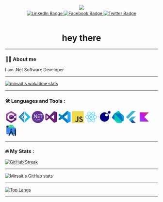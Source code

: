
<div id="header" align="center">
    <img src="https://media.giphy.com/media/SUcApSWjPwQMARvcM8/giphy.gif" width="100"/>


<div id="badges" align="center">
    <a href="https://www.linkedin.com/in/mirsait">
        <img src="https://img.shields.io/badge/linkedin-li-white?style=for-the-badge&logo=linkedin&logoColor=white" alt="LinkedIn Badge">
    </a>
    <a href="https://www.facebook.com/mirsdorner">
        <img src="https://img.shields.io/badge/facebook-fb-blue?style=for-the-badge&logo=facebook&logoColor=blue"
        alt="Facebook Badge">
    </a>
    <a href="https://twitter.com/__mirsait__">
        <img src="https://img.shields.io/badge/twitter-tw-blue?style=for-the-badge&logo=twitter&logoColor=1DA1F2"
        alt="Twitter Badge">
    </a>    
</div>

<img src="https://komarev.com/ghpvc/?username=Mirsait&style=for-the-badge&color=green" alt=""/>

<h1>
    hey there
</h1>
</div>

---

### :man_technologist: About me
I am .Net Software Developer

---

[![mirsait's wakatime stats](https://github-readme-stats.vercel.app/api/wakatime?username=mirsait)](https://github.com/anuraghazra/github-readme-stats)

---

### :hammer_and_wrench: Languages and Tools :

<div>
    <img src="https://github.com/devicons/devicon/blob/master/icons/csharp/csharp-original.svg" title="C#" alt="C#" width="40" height="40"/>
    <img src="https://github.com/devicons/devicon/blob/master/icons/fsharp/fsharp-original.svg" title="F#" alt="F#" width="40" height="40"/>
    <img src="https://github.com/devicons/devicon/blob/master/icons/dotnetcore/dotnetcore-original.svg" title="Dotnet" alt="Dotnet" width="40" height="40"/>
    <img src="https://github.com/devicons/devicon/blob/master/icons/visualstudio/visualstudio-plain.svg" title="Visual Studio" alt="Visual Studio" width="40" height="40"/>
    <img src="https://github.com/devicons/devicon/blob/master/icons/vscode/vscode-original.svg" title="VSCode" alt="VSCode" width="40" height="40"/>  
    <img src="https://github.com/devicons/devicon/blob/master/icons/javascript/javascript-original.svg" title="JS" alt="JS" width="40" height="40"/>
    <img src="https://github.com/devicons/devicon/blob/master/icons/react/react-original.svg" title="React" alt="React" width="40" height="40"/>
    <img src="https://github.com/devicons/devicon/blob/master/icons/lua/lua-original.svg" title="Lua" alt="Lua" width="40" height="40"/>
    <img src="https://github.com/devicons/devicon/blob/master/icons/dart/dart-original.svg" title="Dart" alt="Dart" width="40" height="40"/>
    <img src="https://github.com/devicons/devicon/blob/master/icons/flutter/flutter-original.svg" title="Flutter" alt="Flutter" width="40" height="40"/>
    <img src="https://github.com/devicons/devicon/blob/master/icons/kotlin/kotlin-original.svg" title="Kotlin" alt="Kotlin" width="40" height="40"/>
    <img src="https://github.com/devicons/devicon/blob/master/icons/androidstudio/androidstudio-original.svg" title="Android Studio" alt="Android Studio" width="40" height="40"/>
  
</div>

---

### :fire: My Stats :

[![GitHub Streak](https://github-readme-streak-stats.herokuapp.com?user=Mirsait&theme=tokyonight_duo&hide_border=true)](https://git.io/streak-stats)

---
[![Mirsait's GitHub stats](https://github-readme-stats.zohan.tech/api?username=Mirsait&count-private=true&show_icons=true&theme=transparent&hide_border=true)](https://github.com/anuraghazra/github-readme-stats)

--- 

[![Top Langs](https://github-readme-stats.zohan.tech/api/top-langs/?username=Mirsait&count_private=true&langs_count=6&show_icons=true&theme=transparent&layout=compact&hide_border=true)](https://github.com/anuraghazra/github-readme-stats)

---
